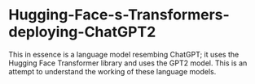 # Hugging-Face-s-Transformers-deploying-ChatGPT2
This in essence is a language model resembing ChatGPT; it uses the Hugging Face Transformer library and uses the GPT2 model. This is an attempt to understand the working of these language models.

